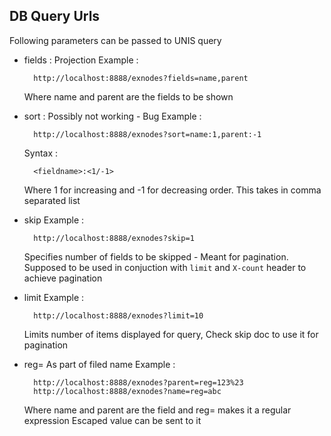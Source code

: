 ## DB Query Urls

Following parameters can be passed to UNIS query

* fields  : Projection
  Example : 

        http://localhost:8888/exnodes?fields=name,parent

    Where name and parent are the fields to be shown
* sort  : Possibly not working - Bug
  Example :
      
        http://localhost:8888/exnodes?sort=name:1,parent:-1

    Syntax :
    
        <fieldname>:<1/-1>
    Where 1 for increasing and -1 for decreasing order. This takes in comma separated list
    
* skip
  Example :
  
        http://localhost:8888/exnodes?skip=1

    Specifies number of fields to be skipped - Meant for pagination. Supposed to be used in conjuction with `limit` and `X-count` header to achieve pagination
    
* limit
  Example :

        http://localhost:8888/exnodes?limit=10

    Limits number of items displayed for query, Check skip doc to use it for pagination
    
* reg=  As part of filed name
  Example :
      
        http://localhost:8888/exnodes?parent=reg=123%23
        http://localhost:8888/exnodes?name=reg=abc

  Where name and parent are the field and reg= makes it a regular expression
  Escaped value can be sent to it
  
